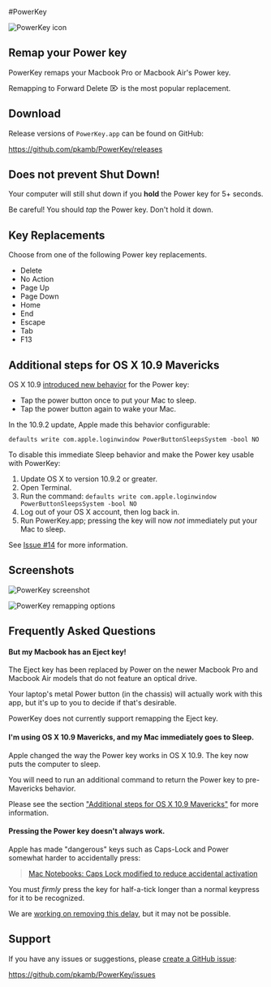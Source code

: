 #PowerKey

![PowerKey icon](http://i.imgur.com/qrLJmcV.png "PowerKey icon")

## Remap your Power key

PowerKey remaps your Macbook Pro or Macbook Air's Power key.

Remapping to Forward Delete ⌦ is the most popular replacement.

## Download

Release versions of `PowerKey.app` can be found on GitHub:

https://github.com/pkamb/PowerKey/releases

## Does not prevent Shut Down!

Your computer will still shut down if you **hold** the Power key for 5+ seconds.

Be careful! You should *tap* the Power key. Don't hold it down.

## Key Replacements

Choose from one of the following Power key replacements.

 - Delete
 - No Action
 - Page Up
 - Page Down
 - Home
 - End
 - Escape
 - Tab
 - F13

## Additional steps for OS X 10.9 Mavericks

OS X 10.9 [introduced new behavior](http://support.apple.com/kb/HT5869?viewlocale=en_US) for the Power key: 

 - Tap the power button once to put your Mac to sleep.
 - Tap the power button again to wake your Mac.

In the 10.9.2 update, Apple made this behavior configurable:

    defaults write com.apple.loginwindow PowerButtonSleepsSystem -bool NO

To disable this immediate Sleep behavior and make the Power key usable with PowerKey:

 1. Update OS X to version 10.9.2 or greater.
 2. Open Terminal.
 3. Run the command: `defaults write com.apple.loginwindow PowerButtonSleepsSystem -bool NO`
 4. Log out of your OS X account, then log back in.
 5. Run PowerKey.app; pressing the key will now *not* immediately put your Mac to sleep.
 
See [Issue #14](https://github.com/pkamb/PowerKey/issues/14) for more information.

## Screenshots

![PowerKey screenshot](http://i.imgur.com/6Z2CMat.png "PowerKey screenshot")

![PowerKey remapping options](http://i.imgur.com/NzmRKN3.png "PowerKey remapping options")

## Frequently Asked Questions

#### But my Macbook has an Eject key!

The Eject key has been replaced by Power on the newer Macbook Pro and Macbook Air models that do not feature an optical drive.

Your laptop's metal Power button (in the chassis) will actually work with this app, but it's up to you to decide if that's desirable.

PowerKey does not currently support remapping the Eject key.

#### I'm using OS X 10.9 Mavericks, and my Mac immediately goes to Sleep.

Apple changed the way the Power key works in OS X 10.9. The key now puts the computer to sleep.

You will need to run an additional command to return the Power key to pre-Mavericks behavior.

Please see the section ["Additional steps for OS X 10.9 Mavericks"](https://github.com/pkamb/PowerKey#additional-steps-for-os-x-109-mavericks) for more information.

#### Pressing the Power key doesn't always work.

Apple has made "dangerous" keys such as Caps-Lock and Power somewhat harder to accidentally press:

 > [Mac Notebooks: Caps Lock modified to reduce accidental activation](http://support.apple.com/kb/ht1192)

You must *firmly* press the key for half-a-tick longer than a normal keypress for it to be recognized.

We are [working on removing this delay](https://github.com/tekezo/NoEjectDelay/issues/1), but it may not be possible.

## Support

If you have any issues or suggestions, please [create a GitHub issue](https://github.com/pkamb/PowerKey/issues):

https://github.com/pkamb/PowerKey/issues